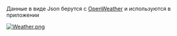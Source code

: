 Данные в виде Json берутся с [OpenWeather](https://openweathermap.org/) 
и используются в приложении


[![Weather.png](https://i.postimg.cc/TwQ27bwy/Weather.png)](https://postimg.cc/ftthkJYZ)

